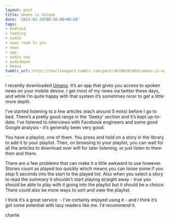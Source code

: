 ```yaml
---
layout: post
title: Umano is Unique
date: '2013-02-24T00:30:00+00:00'
tags:
- android
- reading
- audio
- news read to you
- news
- app
- audio new
- audiobook
- Umano
tumblr_url: http://charlieegan3.tumblr.com/post/46786201460/umano-is-unique
---
```

I recently downloaded [Umano](http://umanoapp.com/). It’s an app that gives you access to spoken news on your mobile device. I get most of my news via twitter these days, and while I’m quite happy with that system it’s sometimes nicer to get a little more depth.

I’ve started listening to a few articles (each around 5 mins) before I go to bed. There’s a pretty good range in the ‘Geeky’ section and it’s kept up-to-date. I’ve listened to interviews with Facebook engineers and some good Google analysis - it’s generally been very good.

You have a playlist, one of them. You press and hold on a story in the library to add it to your playlist. Then, on browsing to your playlist, you can wait for all the articles to download over wifi for later listening, or just listen to them then and there.

There are a few problems that can make it a little awkward to use however. Stories count as played too quickly which means you can loose some if you stop 5 seconds into the start to the played list. Also when you select a story to read the summary it shouldn’t start playing straight away - true you should be able to play with it going into the playlist but it should be a choice. There could also be more ways to sort and view the playlist.

I think it’s a great service  - I’ve certainly enjoyed using it - and I think it’s got some potential with lazy readers like me. I’d recommend it.

charlie